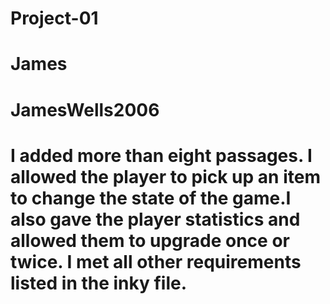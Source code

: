 # Project-01

# James

# JamesWells2006

# I added more than eight passages. I allowed the player to pick up an item to change the state of the game.I also gave the player statistics and allowed them to upgrade once or twice. I met all other requirements listed in the inky file.

